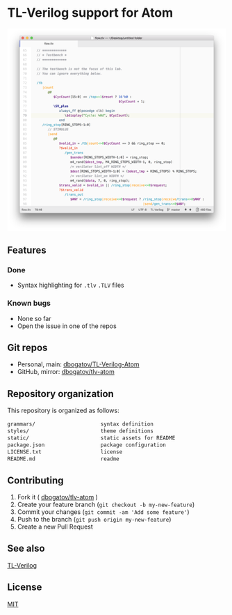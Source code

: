 # TL-Verilog support for Atom

![Screenshot](static/screenshot.png)

## Features

### Done

- Syntax highlighting for `.tlv` `.TLV` files

### Known bugs

- None so far
- Open the issue in one of the repos

## Git repos

- Personal, main: [dbogatov/TL-Verilog-Atom](https://git.dbogatov.org/dbogatov/TL-Verilog-Atom)
- GitHub, mirror: [dbogatov/tlv-atom](https://github.com/dbogatov/tlv-atom)

## Repository organization

This repository is organized as follows:

```
grammars/                     syntax definition
styles/                       theme definitions
static/                       static assets for README
package.json                  package configuration
LICENSE.txt                   license
README.md                     readme
```

## Contributing
1. Fork it ( [dbogatov/tlv-atom](https://github.com/dbogatov/tlv-atom) )
2. Create your feature branch (`git checkout -b my-new-feature`)
3. Commit your changes (`git commit -am 'Add some feature'`)
4. Push to the branch (`git push origin my-new-feature`)
5. Create a new Pull Request

## See also

[TL-Verilog](https://atom.io/packages/tl-verilog)

## License

[MIT](LICENSE)
